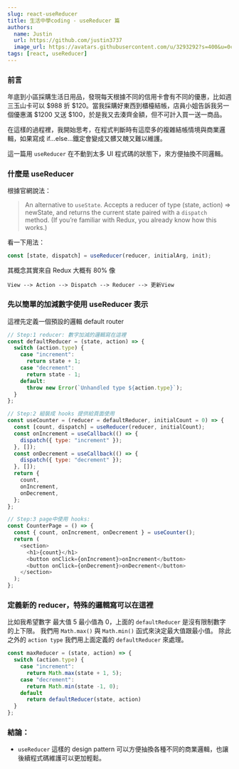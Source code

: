 ```yaml
---
slug: react-useReducer
title: 生活中學coding - useReducer 篇
authors:
  name: Justin
  url: https://github.com/justin3737
  image_url: https://avatars.githubusercontent.com/u/3293292?s=400&u=0cf29916981c562345a57d34b7baa92e5816c863&v=4
tags: [react, useReducer]
---
```


### 前言

年底到小區採購生活日用品，發現每天根據不同的信用卡會有不同的優惠，比如週三玉山卡可以 $988 折 $120。當我採購好東西到櫃檯結帳，店員小姐告訴我另一個優惠滿 $1200 又送 $100，於是我又去湊齊金額，但不可計入買一送一商品。

在這樣的過程裡，我開始思考，在程式判斷時有這麼多的複雜結帳情境與商業邏輯，如果寫成 if...else...鐵定會變成又髒又醜又難以維護。

這一篇用 `useReducer` 在不動到太多 UI 程式碼的狀態下，來方便抽換不同邏輯。

### 什麼是 useReducer

根據官網說法：

> An alternative to `useState`. Accepts a reducer of type (state, action) => newState, and returns the current state paired with a `dispatch` method.
> (If you’re familiar with Redux, you already know how this works.)

看一下用法：

```javascript
const [state, dispatch] = useReducer(reducer, initialArg, init);
```

其概念其實來自 Redux 大概有 80% 像

```
View --> Action --> Dispatch --> Reducer --> 更新View
```

### 先以簡單的加減數字使用 useReducer 表示

這裡先定義一個預設的邏輯 default router

```javascript
// Step:1 reducer: 數字加減的邏輯寫在這裡
const defaultReducer = (state, action) => {
  switch (action.type) {
    case "increment":
      return state + 1;
    case "decrement":
      return state - 1;
    default:
      throw new Error(`Unhandled type ${action.type}`);
  }
};

// Step:2 組裝成 hooks 提供給頁面使用
const useCounter = (reducer = defaultReducer, initialCount = 0) => {
  const [count, dispatch] = useReducer(reducer, initialCount);
  const onIncrement = useCallback(() => {
    dispatch({ type: "increment" });
  }, []);
  const onDecrement = useCallback(() => {
    dispatch({ type: "decrement" });
  }, []);
  return {
    count,
    onIncrement,
    onDecrement,
  };
};

// Step:3 page中使用 hooks:
const CounterPage = () => {
  const { count, onIncrement, onDecrement } = useCounter();
  return (
    <section>
      <h1>{count}</h1>
      <button onClick={onIncrement}>onIncrement</button>
      <button onClick={onDecrement}>onDecrement</button>
    </section>
  );
};
```

### 定義新的 reducer，特殊的邏輯寫可以在這裡

比如我希望數字 最大值 5 最小值為 0，上面的 `defaultReducer` 是沒有限制數字的上下限。
我們用 `Math.max()` 與 `Math.min()` 函式來決定最大值跟最小值。
除此之外的 `action type` 我們用上面定義的 `defaultReducer` 來處理。

```javascript
const maxReducer = (state, action) => {
  switch (action.type) {
    case "increment":
      return Math.max(state + 1, 5);
    case "decrement":
      return Math.min(state -1, 0);
    default
      return defaultReducer(state, action)
  }
};
```

### 結論：

- `useReducer` 這樣的 design pattern 可以方便抽換各種不同的商業邏輯，也讓後續程式碼維護可以更加輕鬆。
